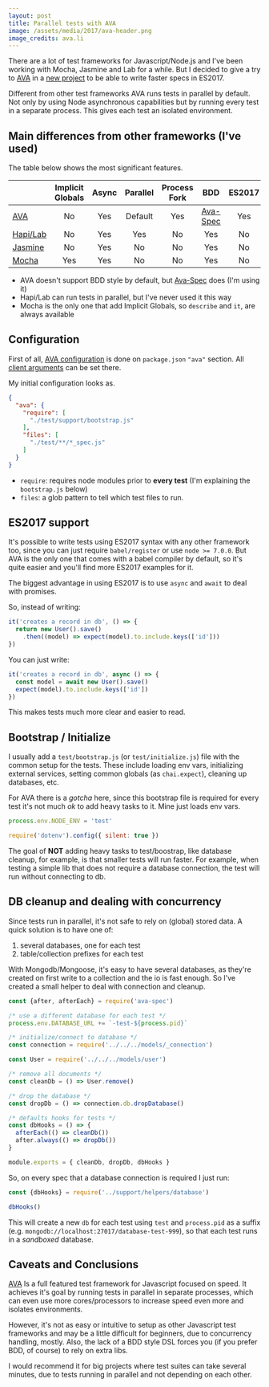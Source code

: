 ```yaml
---
layout: post
title: Parallel tests with AVA
image: /assets/media/2017/ava-header.png
image_credits: ava.li
---
```


There are a lot of test frameworks for Javascript/Node.js and I've been working with Mocha, Jasmine and Lab for a while. But I decided to give a try to [AVA][ava] in a [new project](https://github.com/societiesio/societies-api) to be able to write faster specs in ES2017.

Different from other test frameworks AVA runs tests in parallel by default. Not only by using Node asynchronous capabilities but by running every test in a separate process. This gives each test an isolated environment.

## Main differences from other frameworks (I've used)

The table below shows the most significant features.

&nbsp;          | Implicit Globals | Async | Parallel | Process Fork | BDD             | ES2017
--              | :--:             | :--:  | :--:     | :--:         | :--:            | :--:
[AVA][ava]      | No               | Yes   | Default  | Yes          | [Ava-Spec][aes] | Yes
[Hapi/Lab][lab] | No               | Yes   | Yes      | No           | Yes             | No
[Jasmine][jas]  | No               | Yes   | No       | No           | Yes             | No
[Mocha][moc]    | Yes              | Yes   | No       | No           | Yes             | No

- AVA doesn't support BDD style by default, but [Ava-Spec][aes] does (I'm using it)
- Hapi/Lab can run tests in parallel, but I've never used it this way
- Mocha is the only one that add Implicit Globals, so `describe` and `it`, are always available

## Configuration

First of all, [AVA configuration](https://github.com/avajs/ava#configuration) is done on `package.json` `"ava"` section. All [client arguments](https://github.com/avajs/ava#cli) can be set there.

My initial configuration looks as.

```json
{
  "ava": {
    "require": [
      "./test/support/bootstrap.js"
    ],
    "files": [
      "./test/**/*_spec.js"
    ]
  }
}
```

- `require`: requires node modules prior to **every test** (I'm explaining the `bootstrap.js` below)
- `files`: a glob pattern to tell which test files to run.

## ES2017 support

It's possible to write tests using ES2017 syntax with any other framework too, since you can just require `babel/register` or use `node >= 7.0.0`. But AVA is the only one that comes with a babel compiler by default, so it's quite easier and you'll find more ES2017 examples for it.

The biggest advantage in using ES2017 is to use `async` and `await` to deal with promises.

So, instead of writing:

```javascript
it('creates a record in db', () => {
  return new User().save()
    .then((model) => expect(model).to.include.keys(['id']))
})
```

You can just write:

```javascript
it('creates a record in db', async () => {
  const model = await new User().save()
  expect(model).to.include.keys(['id'])
})
```

This makes tests much more clear and easier to read.

## Bootstrap / Initialize

I usually add a `test/bootstrap.js` (or `test/initialize.js`) file with the common setup for the tests. These include loading env vars, initializing external services, setting common globals (as `chai.expect`), cleaning up databases, etc.

For AVA there is a _gotcha_ here, since this bootstrap file is required for every test it's not much _ok_ to add heavy tasks to it. Mine just loads env vars.

```javascript
process.env.NODE_ENV = 'test'

require('dotenv').config({ silent: true })
```

The goal of **NOT** adding heavy tasks to test/boostrap, like database cleanup, for example, is that smaller tests will run faster. For example, when testing a simple lib that does not require a database connection, the test will run without connecting to db.

## DB cleanup and dealing with concurrency

Since tests run in parallel, it's not safe to rely on (global) stored data. A quick solution is to have one of:

1. several databases, one for each test
2. table/collection prefixes for each test

With Mongodb/Mongoose, it's easy to have several databases, as they're created on first write to a collection and the io is fast enough. So I've created a small helper to deal with connection and cleanup.

```javascript
const {after, afterEach} = require('ava-spec')

/* use a different database for each test */
process.env.DATABASE_URL += `-test-${process.pid}`

/* initialize/connect to database */
const connection = require('../../../models/_connection')

const User = require('../../../models/user')

/* remove all documents */
const cleanDb = () => User.remove()

/* drop the database */
const dropDb = () => connection.db.dropDatabase()

/* defaults hooks for tests */
const dbHooks = () => {
  afterEach(() => cleanDb())
  after.always(() => dropDb())
}

module.exports = { cleanDb, dropDb, dbHooks }
```

So, on every spec that a database connection is required I just run:

```javascript
const {dbHooks} = require('../support/helpers/database')

dbHooks()
```

This will create a new `db` for each test using `test` and `process.pid` as a suffix (e.g. `mongodb://localhost:27017/database-test-999`), so that each test runs in a _sandboxed_ database.

## Caveats and Conclusions

[AVA][ava] Is a full featured test framework for Javascript focused on speed. It achieves it's goal by running tests in parallel in separate processes, which can even use more cores/processors to increase speed even more and isolates environments.

However, it's not as easy or intuitive to setup as other Javascript test frameworks and may be a little difficult for beginners, due to concurrency handling, mostly. Also, the lack of a BDD style DSL forces you (if you prefer BDD, of course) to rely on extra libs.

I would recommend it for big projects where test suites can take several minutes, due to tests running in parallel and not depending on each other.

[ava]: https://github.com/avajs/ava
[aes]: https://github.com/sheerun/ava-spec
[lab]: https://github.com/hapijs/lab
[jas]: https://jasmine.github.io/
[moc]: https://mochajs.org/
